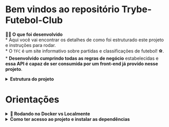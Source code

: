 # Bem vindos ao repositório Trybe-Futebol-Club


<strong>👨‍💻 O que foi desenvolvido</strong><br />
    * Aqui você vai encontrar os detalhes de como foi estruturado este projeto e instruções para rodar.    
    * O `TFC` é um site informativo sobre partidas e classificações de futebol! ⚽️.    
    * **Desenvolvido cumprindo todas as regras de negócio** estabelecidas e **essa API é capaz de ser consumida por um front-end já provido nesse projeto**.

<details>   
   <summary><strong> Estrutura do projeto</summary></strong><br />
      
   O projeto é composto de 4 entidades importantes para sua estrutura:

   1️⃣ **Banco de dados:**
     - Será um container docker MySQL já configurado no docker-compose através de um serviço definido como `db`.
     - Tem o papel de fornecer dados para o serviço de _backend_.  
     - Você também pode conectar a um Cliente MySQL (Workbench, Beekeeper, DBeaver e etc), colocando as credenciais configuradas no docker-compose no serviço `db`.

   2️⃣ **Back-end:** 
    - Deve rodar na porta `3001`, pois o front-end faz requisições para ele nessa porta por padrão;
    - Garanta que o `express` é executado e a aplicação ouve a porta que vem das variáveis de ambiente;


   3️⃣ **Front-end:**
     - O front já estava concluído.
     - O front se comunica com serviço de back-end pela url `http://localhost:3001` através dos endpoints construidos. 

   4️⃣ **Docker:**
     - O `docker-compose` tem a responsabilidade de unir todos os serviços conteinerizados (backend, frontend e db) e subir o projeto completo com o comando `npm run compose:up` ou `npm run compose:up:dev`;
     - Os `Dockerfiles` estão já estão configurados corretamente nas raízes do `front-end` e `back-end`, para conseguir inicializar a aplicação;
      <br/>
 </details>

# Orientações

<details>
  <summary><strong>🐋 Rodando no Docker vs Localmente</strong></summary><br />
  
  ## Com Docker

  > Rode o serviço `node` com o comando `docker-compose up -d`.
  - Esse serviço irá inicializar um container chamado `trybers_and_dragons`.
  - A partir daqui você pode rodar o container `trybers_and_dragons` via CLI ou abri-lo no VS Code.

  > Use o comando `docker exec -it trybers_and_dragons bash`.
  - Ele te dará acesso ao terminal interativo do container criado pelo compose, que está rodando em segundo plano.

  > Instale as dependências [**Caso existam**] com `npm install`
  
  ⚠ Atenção ⚠ Caso opte por utilizar o Docker, **TODOS** os comandos disponíveis no `package.json` (npm start, npm test, npm run dev, ...) devem ser executados **DENTRO** do container, ou seja, no terminal que aparece após a execução do comando `docker exec` citado acima. 

---
  
  ## Sem Docker
  
  > Instale as dependências [**Caso existam**] com `npm install`

  ✨ **Dica:** Para rodar o projeto desta forma, obrigatoriamente você deve ter o `node` instalado em seu computador. 

  <br/>
</details>

<details>
<summary><strong>Como ter acesso ao projeto e instalar as dependências</strong></summary><br />

    1. Entre na pasta do repositório que você acabou de clonar ou fazer o download do arquivo zip:
    * `cd pasta-do-repositório`

    2. Instale as dependências através do terminal:
    *`npm install`

    3. Suba os imagens do servidor node e do banco de do docker-compose com o comando:
    *`docker-compose up -d`
   
    4. Dentro de app/frontend, suba a aplicação com o comando `npm start` através do terminal.
   
    5. Dentro de app/backend, suba a api com o comando `npm start` através do terminal.
    
</details>
